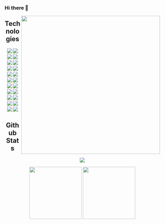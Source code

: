 ### Hi there 👋

<!--
**ZoDSeR97/ZoDSeR97** is a ✨ _special_ ✨ repository because its `README.md` (this file) appears on your GitHub profile.

Here are some ideas to get you started:

- 🔭 I’m currently working on ...
- 🌱 I’m currently learning ...
- 👯 I’m looking to collaborate on ...
- 🤔 I’m looking for help with ...
- 💬 Ask me about ...
- 📫 How to reach me: ...
- 😄 Pronouns: ...
- ⚡ Fun fact: ...
-->
<img align="right" src="https://media.giphy.com/media/84SFZf1BKgzeny1WxQ/giphy.gif" height="450">
<h2 align="center">Technologies</h2>
<p align="center">
    <img src="https://img.shields.io/badge/-HTML-E34F26?style=for-the-badge&logo=html5&logoColor=white"/>
    <img src="https://img.shields.io/badge/-CSS-1572B6?style=for-the-badge&logo=css3"/>
    <img src="https://img.shields.io/badge/-tailwind-00BFFF?style=for-the-badge&logo=tail"/>
    <img src="https://img.shields.io/badge/-JavaScript-black?style=for-the-badge&logo=javascript"/>
    <img src="https://img.shields.io/badge/-Bootstrap-563D7C?style=for-the-badge&logo=bootstrap"/>
    <img src="https://img.shields.io/badge/-Python-yellow?style=for-the-badge&logo=python"/>
    <img src="https://img.shields.io/badge/-Flask-gray?style=for-the-badge&logo=flask"/>
    <img src="https://img.shields.io/badge/-MySQL-DD8A00?style=for-the-badge&logo=mysql"/>
    <img src="https://img.shields.io/badge/-Nodejs-white?style=for-the-badge&logo=Node.js"/>
    <img src="https://img.shields.io/badge/-Express-22AE5A?style=for-the-badge&logo=express"/>
    <img src="https://img.shields.io/badge/-React-212121?style=for-the-badge&logo=react"/>
    <img src="https://img.shields.io/badge/-MUI-0A1929?style=for-the-badge&logo=mui"/>
    <img src="https://img.shields.io/badge/-Sass-ED087D?style=for-the-badge&logo=sass"/>
    <img src="https://img.shields.io/badge/-MongoDB-FFF?style=for-the-badge&logo=mongodb"/>
    <img src="https://img.shields.io/badge/-Java-E34A86?style=for-the-badge&logo=java"/>
    <img src="https://img.shields.io/badge/-.Net-blueviolet?style=for-the-badge&logo=csharp"/>
    <img src="https://img.shields.io/badge/-VSCode-282A36?style=for-the-badge&logo=visualstudiocode"/>
    <img src="https://img.shields.io/badge/-GitHub-0D1117?style=for-the-badge&logo=github"/>
    <img src="https://img.shields.io/badge/-Git-black?style=for-the-badge&logo=git"/>
    <img src="https://img.shields.io/badge/-Amazon AWS-E98610?style=for-the-badge&logo=amazonaws"/>
    <img src="https://img.shields.io/badge/-Figma-19B2F1?style=for-the-badge&logo=figma"/>
    <img src="https://img.shields.io/badge/-Trello-095ED9?style=for-the-badge&logo=trello"/>
</p>
<h2 align="center">Github Stats</h2>
<p align="center">
    <img src="https://github-readme-stats.vercel.app/api/top-langs/?username=zodser97&layout=compact&theme=dracula&hide=html,css">
</p>
<p align="center">
    <img src="https://github-readme-streak-stats.herokuapp.com/?user=zodser97&show_icons=true&locale=en&layout=compact&theme=dracula&line_height=27" height="170"/>
    <img src="https://github-readme-stats.vercel.app/api?username=zodser97&show_icons=true&theme=dracula&line_height=27" height="170">
</p>

